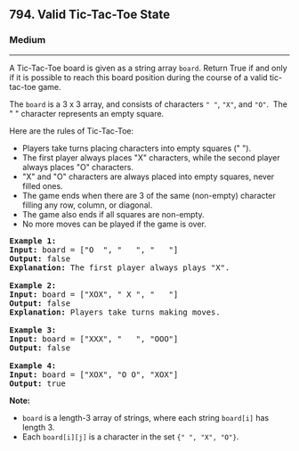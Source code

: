 <h2>794. Valid Tic-Tac-Toe State</h2><h3>Medium</h3><hr><div><p>A Tic-Tac-Toe board is given as a string array <code>board</code>. Return True if and only if it is possible to reach this board position during the course of a valid tic-tac-toe game.</p>

<p>The <code>board</code> is a 3 x 3 array, and consists of characters <code>" "</code>, <code>"X"</code>, and <code>"O"</code>.&nbsp; The " " character represents an empty square.</p>

<p>Here are the rules of Tic-Tac-Toe:</p>

<ul>
	<li>Players take turns placing characters into empty squares (" ").</li>
	<li>The first player always places "X" characters, while the second player always places "O" characters.</li>
	<li>"X" and "O" characters are always placed into empty squares, never filled ones.</li>
	<li>The game ends when there are 3 of the same (non-empty) character filling any row, column, or diagonal.</li>
	<li>The game also ends if all squares are non-empty.</li>
	<li>No more moves can be played if the game is over.</li>
</ul>

<pre><strong>Example 1:</strong>
<strong>Input:</strong> board = ["O&nbsp; ", "&nbsp; &nbsp;", "&nbsp; &nbsp;"]
<strong>Output:</strong> false
<strong>Explanation:</strong> The first player always plays "X".

<strong>Example 2:</strong>
<strong>Input:</strong> board = ["XOX", " X ", "   "]
<strong>Output:</strong> false
<strong>Explanation:</strong> Players take turns making moves.

<strong>Example 3:</strong>
<strong>Input:</strong> board = ["XXX", "   ", "OOO"]
<strong>Output:</strong> false

<strong>Example 4:</strong>
<strong>Input:</strong> board = ["XOX", "O O", "XOX"]
<strong>Output:</strong> true
</pre>

<p><strong>Note:</strong></p>

<ul>
	<li><code>board</code> is a length-3 array of strings, where each string <code>board[i]</code> has length 3.</li>
	<li>Each <code>board[i][j]</code> is a character in the set <code>{" ", "X", "O"}</code>.</li>
</ul>
</div>